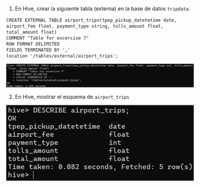 1. En Hive, crear la siguiente tabla (externa) en la base de datos `tripdata`:

```
CREATE EXTERNAL TABLE airport_trips(tpep_pickup_datetetime date, airport_fee float, payment_type string, tolls_amount float, total_amount float)
COMMENT "Table for excercise 7"
ROW FORMAT DELIMITED
FIELDS TERMINATED BY ','
location '/tables/external/airport_trips';
```

![Creacion de tabla 'airpost_trips'](image.png)

2. En Hive, mostrar el esquema de `airport_trips`

![Esquema tabla 'airports_trips'](image-1.png)
